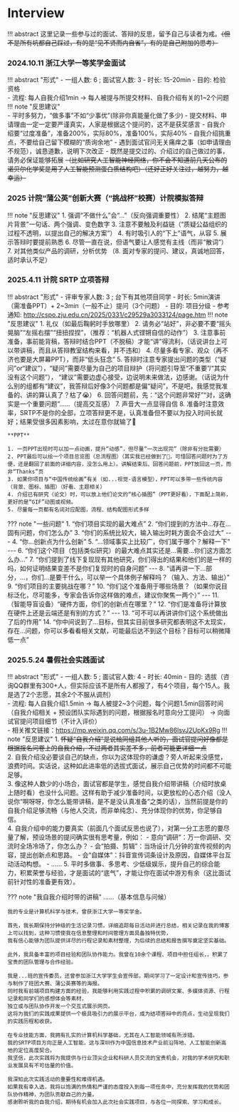 # Interview
!!! abstract
    这里记录一些参与过的面试、答辩的反思，留予自己与读者为戒。~~（但不是所有坑都自己踩过，有的是“见不贤而内自省”，有的是自己附加的思考）~~
### 2024.10.11 浙江大学一等奖学金面试
!!! abstract "形式"
    - 一组人数: 6 ; 面试官人数: 3 
    - 时长: 15-20min 
    - 目的: 检验资格  
    - 流程: 每人自我介绍1min -> 每人被提与所提交材料、自我介绍有关的1~2个问题
!!! note "反思建议"    
    - 平时多努力，“做多事”不如“少事优”(除非你真能量化做了多少)
    - 提交材料、申请理由一定一定要严谨真实，人家是根据这个提问的，这不是获奖感言
    - 自我介绍要“过度准备”，准备200%，实际80%，准备100%，实际40%
    - 自我介绍挑重点，不要给自己留下模糊的“质询余地”
    - 遇到面试官问无关痛痒之事（如申请理由不规范），诚恳道歉，说明下次改正
    - 既然是提交过的、介绍过的自己做过的事，请务必保证能够拓展
    ~~（比如研究人工智能神经网络，你不会不知道前几天公布的诺贝尔化学奖是用了人工智能预测蛋白质结构吧）（还好正好关注过，越努力，越幸运）~~

### 2025 计院“蒲公英”创新大赛（“挑战杯”校赛）计院模拟答辩
!!! note "反思建议"
    1. 强调“不做什么”会“...”（反向强调重要性）
    2. 结尾“主题图片背景”一句话、两个强调、变色数字
    3. 注意不要触及利益链（“质疑公益组织的过程不透明，以提出自己的解决方案”）
    4. 有时吸引人的“下上”语气，从容
    5. 展示答辩时要提前熟悉
    6. 尽管一直在说，但语气要让人感觉有主线（而非“散词”）
    7. 对其他类似产品的调研，分析优势
    （8. 面对专家的提问、建议，真诚地回答，适时承认不足）

### 2025.4.11 计院 SRTP 立项答辩
!!! abstract "形式"
    - 评审专家人数: 3 ; 台下有其他项目同学
    - 时长: 5min演讲（需准备PPT）+ 2~3min（一般不止）提问（3个问题）
    - 目的: 项目分级
    - 参考通知: http://cspo.zju.edu.cn/2025/0331/c29529a3033124/page.htm
!!! note "反思建议"
    1. 礼仪（如最后鞠躬时手放哪里）
    2. 请务必“站好”，非必要不要“摇头晃脑”“左摇右摆”“扭扭捏捏”，（推荐：“机器人式铿锵自信的动作”）
    3. 注意事前准备，事前能背稿，答辩时结合PPT（不脱稿）才能“讲”得流利，（话说讲台上可以带讲稿，而且从答辩教室结构来看，并不违和）
    4. 尽量多看专家、观众（再不济也要是大屏幕PPT），而非“低头狂念”
    5. 答辩时注意专家提出问题的类型（“疑问”or“建议”），“疑问”需要尽量为自己的项目辩护（将问题引导至“不重要”/“其实没有这个问题”），
        “建议”需要边虚心接受，边说明未来做法，边感谢。（话说为什么别的组都有“建议”，我答辩后好像3个问题都是偏“疑问”，不是吧，我感觉我准备的、讲的算认真了？枯了😭）
    6. 回答问题前，先：“这个问题非常好”“对，这确实是一个重要问题”......（提高交互感）
    7. 声音大一点显得自信
    8. 准备时注意效率，SRTP不是你的全部，立项答辩更不是，认真准备但不要以为投入时间长就好；结果受很多因素影响，太过在意你就输了🥲

    **PPT**  

    1. 一页PPT出现时可以加一点动画，提升“动感”，但尽量“一次出现完”（除非有分批需要）
    2. PPT最后可以绘一个项目总览图（总流程图）（其实我已经做到了🤣，可惜回答问题时为了方便，还是翻回了前面的详细内容，没怎么用上）。讲解结束后、回答问题前，PPT放回这一页，而非“Thanks”页
    3. 如果你项目与“中国传统绘画”有关（如...视觉-语言模型），PPT可以多带一些传统内容（背景、图标、插图）（好看、主题相关）
    4. 介绍已有研究（论文）时，可以放上他们论文的“核心插图”（PPT更好看），下面配上简称，更好的是“GIF”动图或视频。
    5. 尽量每一页都有名词对应配图，流程、结构配图形式多样

??? note "一些问题"
    1. “你们项目实现的最大难点”
    2. “你们提到的方法中...存在...固有问题，你们怎么办”
    3. “你们的系统比较大，输入输出时耗方面会不会过大”
    ---
    4. “你...创新点为什么创新”
    5. “...领域事实上比较广，你们属于哪个？解释一下”
    ---
    6. “你们这个项目（包括类似研究）的最大难点其实还是...需要...你们这方面怎么办...”
    7. “你们提到了线下复现现有其他研究，你们得出的结果和他们的是一样的吗，如何证明结果变差不是你们复现时的自身问题”
    ---
    8. “请再讲一下...部分，...，你们...是要干什么，可以举一个具体例子解释吗？（输入、方法、输出）”
    9. “你们项目的主要挑战在哪？”
    10. “你们这个准备用于哪些场景？（如果你说目标泛化，尽可能多，专家会告诉你这样做的难点，建议你聚焦一两个）”
    ---
    11. （智能导盲设备）“硬件方面，你们的创新点在哪里？”
    12. “你们是准备将计算放在硬件上还是云端还是有别的方式？”
    ---
    13. “可不可以再讲讲你们这个系统做出了后的作用”
    14. “你中间说到了...目标，但其实目前很多研究都表明这不太现实，存在...问题，你可以多看看相关文献，可能最后达不到这个目标？目标可以稍微降低一点”

### 2025.5.24 暑假社会实践面试
!!! abstract "形式" 
    - 一组人数: 5 ; 面试官人数: 4 
    - 时长: 40min 
    - 目的: 选拔（咨询QQ群里有300+人，但实际应该不是所有人都报了，有4个项目，每个15人。我是选了2个志愿，其余2个不服从调剂）    
    - 流程: 每人自我介绍1.5min -> 每人被提2~3个问题，每个问题1.5min回答时间（自我介绍相关 + 预设团队实际遇到的问题，根据报名时意向分工提问） -> 向面试官提问项目细节（不计入评价）    
    - 相关推文链接：https://mp.weixin.qq.com/s/3u-1B2Mw86lsvJ2UpKx9Rg 
!!! note "反思建议"
    1. ~~怀疑“自我介绍”是说给同组其他人听的，面试官提问好像都是根据报名问卷上的自我介绍，不过两者其实差不多，前者可能更详细一点~~  
    2. 自我介绍没必要谈自己的缺点，你以为这体现你的谦虚？旁人听起来没感觉，浪费时间。实话说，这种如此进率低的选拔式面试，展示自己优势的时间都不可能足够。  
    3. 像这种人数少的小场合，面试官都是学生，感觉自我介绍带讲稿（介绍时放桌上随时看）也没什么问题。这样有助于减少准备时间，以更放松的心态介绍（没人说你“啊呀呀，你怎么能带讲稿，是不是没认真准备”之类的话），当然前提是你的自我介绍足够流畅（与他人交流，而非单纯念）、充分体现你的优势，你足够自信。  
    4. 自我介绍中的能力要真实（前面几个面试反思也说了），对第一分工志愿的要尽量了解，预设场景的提问确实很有思考量，例如：
        - 意向“调研”：万一你调研、交流时全场冷场了，你怎么办？
        - 会“拍摄、剪辑”：当场设计几分钟的宣传视频的内容，提出创新点和思路。
        - 会“自媒体”：抖音宣传词条设计及原因，自媒体平台互动活动构想。
        - ......
    5. 平时多做事、多思考、少低级娱乐，提升自己的综合能力，积累荣誉与经验，才是面试的“底气”，才能让你在面试中游刃有余（这比面试前针对性的准备更有效）。

??? note "我自我介绍时带的讲稿"
    ......（基本信息与问候）

    我的专业是计算机科学与技术，曾获浙江大学一等奖学金。

    首先，我长期保持分钟级的生活记录习惯，详细追踪每日活动并进行总结，相关记录在我的博客上可以找到，这种习惯使我在信息整理和时间管理方面具备独特优势，
    我有信心能够为团队提供详尽的行程记录和素材整理，为后续的总结和报告撰写奠定坚实基础。

    此外，我具备丰富的项目经验和团队协作能力。我曾在10余个课程、项目中担任组长，，积累了宝贵的团队管理与合作经验。

    我是...班的宣传委员，还曾参加浙江大学学生会宣传部，期间学习了一定设计和宣传技巧，参与制作了班团大赛、蒲公英赛等的海报。
    同时我有前端项目构建方面的经验，我能够利用实践过程中积累的调研文案、多媒体资源、行程记录和同学们的感想体会等素材，
    独立或与团队协作开发一个交互式展示网页。
    这将为我们的实践成果提供一个极具吸引力的展示平台，成为结项答辩中的亮点，生动呈现我们的实践历程和收获。

    在专业技能方面，我拥有扎实的计算机科学基础，尤其在人工智能领域有所涉猎。
    我的SRTP项目方向正是人工智能，这与深圳作为中国信息技术产业前沿阵地、人工智能创新高地的定位高度契合。
    我坚信，此次实践将为我提供与行业顶尖企业和科研人员交流的宝贵机会，对我的学术研究和职业发展具有不可估量的价值。

    我深知此次实践活动的重要性和难得机遇。
    如果我有幸入选，我将以饱满的热情和严谨的态度投入到每一项任务中，充分发挥我的优势和团队协作精神，为团队贡献自己的力量。
    感谢聆听我的自我介绍，期待有机会加入此次社会实践项目，与各位一同探索、学习和成长。